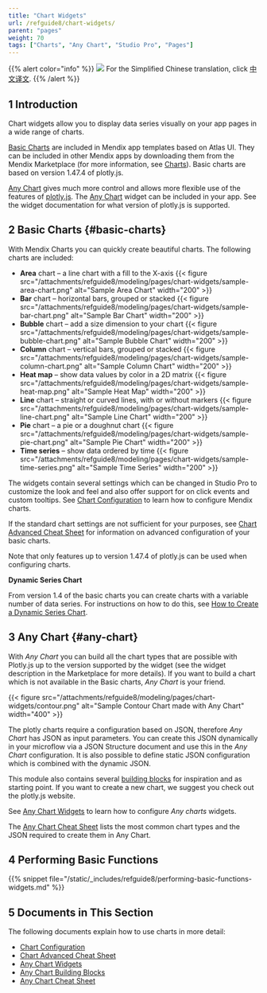 ```yaml
---
title: "Chart Widgets"
url: /refguide8/chart-widgets/
parent: "pages"
weight: 70
tags: ["Charts", "Any Chart", "Studio Pro", "Pages"]
---
```


{{% alert color="info" %}}
<img src="/attachments/china.png" class="d-inline-block" /> For the Simplified Chinese translation, click [中文译文](https://cdn.mendix.tencent-cloud.com/documentation/refguide8/chart-widgets.pdf).
{{% /alert %}}

## 1 Introduction

Chart widgets allow you to display data series visually on your app pages in a wide range of charts.

[Basic Charts](#basic-charts) are included in Mendix app templates based on Atlas UI. They can be included in other Mendix apps by downloading them from the Mendix Marketplace (for more information, see [Charts](/appstore/widgets/charts/)). Basic charts are based on version 1.47.4 of plotly.js.

[Any Chart](#any-chart) gives much more control and allows more flexible use of the features of [plotly.js](https://plot.ly/). The [Any Chart](/appstore/modules/any-chart/) widget can be included in your app. See the widget documentation for what version of plotly.js is supported.

## 2 Basic Charts {#basic-charts}

With Mendix Charts you can quickly create beautiful charts. The following charts are included:

* **Area** chart – a line chart with a fill to the X-axis {{< figure src="/attachments/refguide8/modeling/pages/chart-widgets/sample-area-chart.png" alt="Sample Area Chart"   width="200"  >}}
* **Bar** chart – horizontal bars, grouped or stacked {{< figure src="/attachments/refguide8/modeling/pages/chart-widgets/sample-bar-chart.png" alt="Sample Bar Chart" width="200" >}}
* **Bubble** chart – add a size dimension to your chart {{< figure src="/attachments/refguide8/modeling/pages/chart-widgets/sample-bubble-chart.png" alt="Sample Bubble Chart"  width="200" >}}
* **Column** chart – vertical bars, grouped or stacked {{< figure src="/attachments/refguide8/modeling/pages/chart-widgets/sample-column-chart.png" alt="Sample Column Chart" width="200" >}}
* **Heat map** – show data values by color in a 2D matrix {{< figure src="/attachments/refguide8/modeling/pages/chart-widgets/sample-heat-map.png" alt="Sample Heat Map" width="200" >}}
* **Line** chart – straight or curved lines, with or without markers {{< figure src="/attachments/refguide8/modeling/pages/chart-widgets/sample-line-chart.png" alt="Sample Line Chart" width="200" >}}
* **Pie** chart – a pie or a doughnut chart {{< figure src="/attachments/refguide8/modeling/pages/chart-widgets/sample-pie-chart.png" alt="Sample Pie Chart" width="200" >}}
* **Time series** – show data ordered by time {{< figure src="/attachments/refguide8/modeling/pages/chart-widgets/sample-time-series.png" alt="Sample Time Series" width="200" >}}

The widgets contain several settings which can be changed in Studio Pro to customize the look and feel and also offer support for on click events and custom tooltips. See [Chart Configuration](/refguide8/charts-configuration/) to learn how to configure Mendix charts.

If the standard chart settings are not sufficient for your purposes, see [Chart Advanced Cheat Sheet](/refguide8/charts-advanced-cheat-sheet/) for information on advanced configuration of your basic charts.

Note that only features up to version 1.47.4 of plotly.js can be used when configuring charts.

**Dynamic Series Chart**

From version 1.4 of the basic charts you can create charts with a variable number of data series. For instructions on how to do this, see [How to Create a Dynamic Series Chart](/howto8/front-end/charts-dynamic-series/).

## 3 Any Chart {#any-chart}

With *Any Chart* you can build all the chart types that are possible with Plotly.js up to the version supported by the widget (see the widget description in the Marketplace for more details). If you want to build a chart which is not available in the Basic charts, *Any Chart* is your friend.

{{< figure src="/attachments/refguide8/modeling/pages/chart-widgets/contour.png" alt="Sample Contour Chart made with Any Chart"   width="400"  >}}

The plotly charts require a configuration based on JSON, therefore *Any Chart* has JSON as input parameters. You can create this JSON dynamically in your microflow via a JSON Structure document and use this in the *Any Chart* configuration. It is also possible to define static JSON configuration which is combined with the dynamic JSON.

This module also contains several [building blocks](/refguide8/charts-any-building-blocks/) for inspiration and as starting point. If you want to create a new chart, we suggest you check out the plotly.js website.

See [Any Chart Widgets](/refguide8/charts-any-configuration/) to learn how to configure *Any charts* widgets.

The [Any Chart Cheat Sheet](/refguide8/charts-any-cheat-sheet/) lists the most common chart types and the JSON required to create them in Any Chart.

## 4 Performing Basic Functions

{{% snippet file="/static/_includes/refguide8/performing-basic-functions-widgets.md" %}}

## 5 Documents in This Section

The following documents explain how to use charts in more detail:

* [Chart Configuration](/refguide8/charts-configuration/)
* [Chart Advanced Cheat Sheet](/refguide8/charts-advanced-cheat-sheet/)
* [Any Chart Widgets](/refguide8/charts-any-configuration/)
* [Any Chart Building Blocks](/refguide8/charts-any-building-blocks/)
* [Any Chart Cheat Sheet](/refguide8/charts-any-cheat-sheet/)
